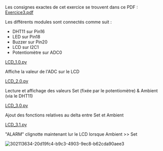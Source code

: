 Les consignes exactes de cet exercice se trouvent dans ce PDF : [Exercice3.pdf](https://github.com/user-attachments/files/17187571/Exercice3.pdf)

Les différents modules sont connectés comme suit :
- DHT11 sur Pin16
- LED sur Pin18
- Buzzer sur Pin20
- LCD sur I2C1
- Potentiomètre sur ADC0


[LCD_1.0.py](https://github.com/hepl-Heusdain/smartcities/blob/main/LCD/LCD_1.0.py)

Affiche la valeur de l'ADC sur le LCD

[LCD_2.0.py](https://github.com/hepl-Heusdain/smartcities/blob/main/LCD/LCD_2.0.py)

Lecture et affichage des valeurs Set (fixée par le potentiomètre) & Ambient (via le DHT11)

[LCD_3.0.py](https://github.com/hepl-Heusdain/smartcities/blob/main/LCD/LCD_3.0.py)

Ajout des fonctions relatives au delta entre Set et Ambient

[LCD_3.1.py](https://github.com/hepl-Heusdain/smartcities/blob/main/LCD/LCD_3.1.py)

"ALARM" clignotte maintenant lur le LCD lorsque Ambient >> Set

![302113634-20d19fc4-b9c3-4903-9ec8-b62cda90aee3](https://github.com/user-attachments/assets/a88ab59c-e48d-4154-8099-57b1d01e0204)

